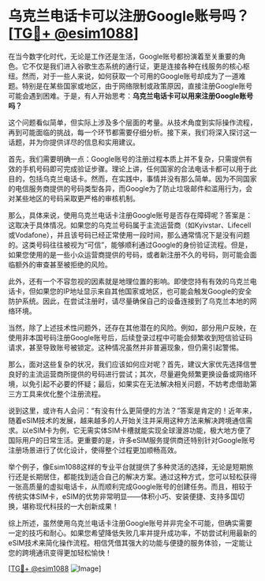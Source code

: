 # 乌克兰电话卡可以注册Google账号吗？[[TG💪+ @esim1088](https://t.me/s/esim1088)]

在当今数字化时代，无论是工作还是生活，Google账号都扮演着至关重要的角色。它不仅是我们进入谷歌生态系统的通行证，更是连接各种在线服务的核心枢纽。然而，对于一些人来说，如何获取一个可用的Google账号却成为了一道难题。特别是在某些国家或地区，由于网络限制或政策原因，直接注册Google账号可能会遇到困难。于是，有人开始思考：**乌克兰电话卡可以用来注册Google账号吗？**

这个问题看似简单，但实际上涉及多个层面的考量。从技术角度到实际操作流程，再到可能面临的挑战，每一个环节都需要仔细分析。接下来，我们将深入探讨这一话题，并为你提供详尽的信息和实用建议。

首先，我们需要明确一点：Google账号的注册过程本质上并不复杂，只需提供有效的手机号码即可完成验证步骤。理论上讲，任何国家的合法电话卡都可以用于此目的，包括乌克兰电话卡。然而，在实践中，事情并没有那么简单。因为不同国家的电信服务商提供的号码类型各异，而Google为了防止垃圾邮件和滥用行为，会对某些地区的号码采取更严格的审核机制。

那么，具体来说，使用乌克兰电话卡注册Google账号是否存在障碍呢？答案是：这取决于具体情况。如果您的乌克兰号码属于主流运营商（如Kyivstar、Lifecell或Vodafone），并且该号码已经正常使用一段时间，那么通常情况下是没有问题的。这类号码往往被视为“可信”，能够顺利通过Google的身份验证流程。但是，如果您使用的是一些小众运营商提供的号码，或者新注册不久的号码，则可能会面临额外的审查甚至被拒绝的风险。

此外，还有一个不容忽视的因素就是地理位置的影响。即使您持有有效的乌克兰电话卡，但如果您的IP地址显示来自其他国家或地区，也可能会触发Google的安全防护系统。因此，在尝试注册时，请尽量确保自己的设备连接到了乌克兰本地的网络环境。

当然，除了上述技术性问题外，还存在其他潜在的风险。例如，部分用户反映，在使用非本国号码注册Google账号后，后续登录过程中可能会频繁收到短信验证码请求，甚至导致账号被锁定。这种情况虽然并非普遍现象，但仍需引起警惕。

那么，面对这些复杂的状况，我们应该如何应对呢？首先，建议大家优先选择信誉良好的主流运营商所提供的号码进行尝试；其次，尽量避免频繁更换设备或网络环境，以免引起不必要的怀疑；最后，如果实在无法解决相关问题，不妨考虑借助第三方工具来优化整个注册流程。

说到这里，或许有人会问：“有没有什么更简便的方法？”答案是肯定的！近年来，随着eSIM技术的发展，越来越多的人开始关注并采用这种方法来解决跨境通信需求。以eSIM卡为例，它无需实体SIM卡槽就能实现全球漫游功能，极大地方便了国际用户的日常生活。更重要的是，许多eSIM服务提供商还特别针对Google账号注册场景进行了优化设计，使得整个过程更加顺畅高效。

举个例子，像Esim1088这样的专业平台就提供了多种灵活的选择，无论是短期旅行还是长期居住，都能找到适合自己的解决方案。通过这种方式，您可以轻松获得一张高质量的虚拟电话卡，从而顺利完成Google账号的创建任务。而且，相较于传统实体SIM卡，eSIM的优势非常明显——体积小巧、安装便捷、支持多国切换，堪称现代科技的一大创新成果！

综上所述，虽然使用乌克兰电话卡注册Google账号并非完全不可能，但确实需要一定的技巧和耐心。如果您希望降低失败几率并提升成功率，不妨尝试利用最新的eSIM技术来简化操作流程。相信凭借其强大的功能与便捷的服务体验，一定能让您的跨境通讯变得更加轻松愉快！

[[TG💪+ @esim1088](https://t.me/s/esim1088) ![Image](https://i.postimg.cc/4NQfJmqS/Snipaste-2025-05-13-00-14-12.png)]